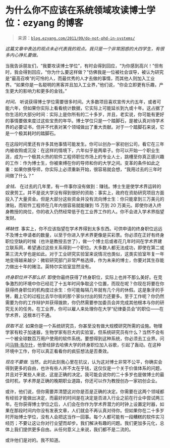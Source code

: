 <!--yml

category: 未分类

date: 2024-07-01 18:17:40

-->

# 为什么你不应该在系统领域攻读博士学位：ezyang 的博客

> 来源：[`blog.ezyang.com/2011/09/do-not-phd-in-systems/`](http://blog.ezyang.com/2011/09/do-not-phd-in-systems/)

*这篇文章中表达的观点未必代表我的观点。我只是一个非常困惑的大四学生，有很多内心挣扎要做。*

当我告诉朋友们，“我要攻读博士学位”，有时会得到回应，“为你感到高兴！”但有时，我会得到回应，“你为什么要这样做？”仿佛我是一位被社会误导，被认为研究是“最高召唤”的可怜的人，而最优秀的人才去做的事情，而其他人则加入工业界。“如果你是一名聪明的黑客并且加入工业界，”他们说，“你会立即更有乐趣，产生更大的影响力和更多的金钱。”

*时间。* 听说获得博士学位需要很多时间。大多数项目喜欢宣传大约五年，或者可能六年，但如果你实际上看看统计数据，它实际上可能延长到九或十年。这占据了你生活的大部分时间：实际上是你所有的二十多岁，并且，老实说，你可能有更好的事情要做来度过这些宝贵的年华。博士学位只是一个踏脚石，是被认真对待学术界的必要证书，但并不代表对某个领域做出了重大贡献。对于一个踏脚石来说，它是一个极其耗时的踏脚石。

在这段时间里还有许多其他事情可能发生。你可以创办一家初创公司，看它在三年内被收购或沉没：在这样的情境下，六年似乎是两辈子。你可以开始一个职业生涯，成为一个极其火热的软件工程师职位市场上的专业人士，跳槽至你真正感兴趣的工作：作为博士生，你被束缚在你的导师和你的大学之间。变革的条件如此之重：如果你换导师，你实际上必须重新开始，很容易就会想，“我用过去的三年时间做了什么？”

*金钱。* 在过去的几年里，有一件事你没有做到：赚钱。博士生是使学术界运转的奴隶劳工。并不是说大学没有得到很好的资助：事实上，政府在资助研究项目方面投入了大量资金。但是大部分这些资金并没有流向博士生：你只能拿到三万美元的津贴，而软件工程师在几年内很容易就能赚到 15 万到 20 万美元。即使你进入终身教授的岗位，你的收入仍然经常低于在工业界工作的人。你不会进入学术界指望发财。

*稀缺性.* 事实上，你不应该指望在学术界得到太多东西。可供申请的终身职位远远不及博士申请者的数量，以至于你进入学术界更像是买彩票。你必须在正好有终身职位空缺的时候（也许是教授去世了），做一个博士后或者花几年时间在学术界建立联系网，希望通过这些关系得到一个职位。大多数人都无法成功，即使在第二或第三流大学也是如此。对于工业研究实验室来说情况也类似，这类实验室年复一年地变得越来越少：微软研究部门非常严格选择，作为未来的博士，你要对其生存能力做出十年的赌注。英特尔实验室显然没有。

*终身职位并不那么好.* 即使你最终获得了终身职位，实际上也并不那么美好。在竞争激烈的环境中你已经花了十五年时间争取这个位置，而现在呢？你现在将要在你获得终身职位的机构度过余生：你可能每隔几年就有几个月的休假。这是象牙的手铐，戴上它的过程比去华尔街的那个家伙付出的努力还要多。至于工作呢？你仍然需要为你的工作辩护并获得拨款，你仍然需要参加委员会并完成其他根本与你的研究无关的任务。在工业界，你可以雇人来处理你在大学“纪律委员会”的职位——在学术界，这根本行不通。

*获取不足.* 如果你是一个系统研究员，你甚至没有做大规模研究所需的设施。物理学家有粒子加速器，生物学家有巨大的实验室，但系统研究员有什么？当然不会有一个被全球数百万用户使用的软件系统。要想得到这种系统，你必须去工业界。问问[马特·韦尔什](http://matt-welsh.blogspot.com/2010/11/why-im-leaving-harvard.html)，他曾经辞去哈佛大学的终身职位加入谷歌，引起了轰动。在这种环境中工作，你可以真正看看你的疯狂想法是否奏效。

*现在不要做.* 当然，此时此刻我心里在抗议，认为这对博士非常不公平，你确实会得到更多的自由，也许有些人并不太在乎钱，这仅仅是一个关于价值体系的问题，并且对于某些人来说，这是正确的决定。我可能会说你的二十多岁也是做博士的最佳时机，学术界是正确的晚期职业道路，你还可以作为教授创办一家初创企业。

或许，他们说，但你需要弄清楚这对你是否是正确的决定。你需要在这两个领域都有经验才能做出决定，而最好的时间是在决定是否进入行业之前在行业中尝试两三年。在你获得博士学位之后，人们会在你作为学术界潜力的时钟上设置定时器，如果在那段时间内你没有发表文章，人们就会不再认真对待你。但如果你在二十多岁时开始博士学位，没有人会把这当作一回事。每个人都可能有一段糟糕的软件实习经历；不要让这让你对行业望而却步。我们解决有趣的问题。我们更加多元化，总体上我们提供更多自由。从任何意义上来说，我们都不是二流的。

或许他们是对的。我不知道。

